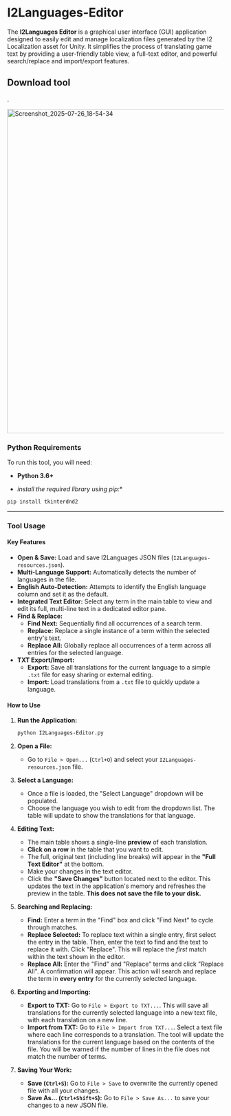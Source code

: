 # I2Languages-Editor
The **I2Languages Editor** is a graphical user interface (GUI) application designed to easily edit and manage localization files generated by the I2 Localization asset for Unity. It simplifies the process of translating game  text by providing a user-friendly table view, a full-text editor, and powerful search/replace and import/export features.

## Download tool

.

<img width="1101" height="753" alt="Screenshot_2025-07-26_18-54-34" src="https://github.com/user-attachments/assets/adf4afd4-83c7-4ee8-a4b9-09f41fdbb4c2" />


### **Python Requirements**

To run this tool, you will need:

*   **Python 3.6+**

*   *install the required library using pip:**
```sh
pip install tkinterdnd2
```
---

### **Tool Usage**

#### **Key Features**
*   **Open & Save:** Load and save I2Languages JSON files (`I2Languages-resources.json`).
*   **Multi-Language Support:** Automatically detects the number of languages in the file.
*   **English Auto-Detection:** Attempts to identify the English language column and set it as the default.
*   **Integrated Text Editor:** Select any term in the main table to view and edit its full, multi-line text in a dedicated editor pane.
*   **Find & Replace:**
    *   **Find Next:** Sequentially find all occurrences of a search term.
    *   **Replace:** Replace a single instance of a term within the selected entry's text.
    *   **Replace All:** Globally replace all occurrences of a term across all entries for the selected language.
*   **TXT Export/Import:**
    *   **Export:** Save all translations for the current language to a simple `.txt` file for easy sharing or external editing.
    *   **Import:** Load translations from a `.txt` file to quickly update a language.

#### **How to Use**

1.  **Run the Application:**
    ```sh
    python I2Languages-Editor.py
    ```

2.  **Open a File:**
    *   Go to `File > Open...` (`Ctrl+O`) and select your `I2Languages-resources.json` file.

3.  **Select a Language:**
    *   Once a file is loaded, the "Select Language" dropdown will be populated.
    *   Choose the language you wish to edit from the dropdown list. The table will update to show the translations for that language.

4.  **Editing Text:**
    *   The main table shows a single-line **preview** of each translation.
    *   **Click on a row** in the table that you want to edit.
    *   The full, original text (including line breaks) will appear in the **"Full Text Editor"** at the bottom.
    *   Make your changes in the text editor.
    *   Click the **"Save Changes"** button located next to the editor. This updates the text in the application's memory and refreshes the preview in the table. **This does not save the file to your disk.**

5.  **Searching and Replacing:**
    *   **Find:** Enter a term in the "Find" box and click "Find Next" to cycle through matches.
    *   **Replace Selected:** To replace text within a single entry, first select the entry in the table. Then, enter the text to find and the text to replace it with. Click "Replace". This will replace the *first* match within the text shown in the editor.
    *   **Replace All:** Enter the "Find" and "Replace" terms and click "Replace All". A confirmation will appear. This action will search and replace the term in **every entry** for the currently selected language.

6.  **Exporting and Importing:**
    *   **Export to TXT:** Go to `File > Export to TXT...`. This will save all translations for the currently selected language into a new text file, with each translation on a new line.
    *   **Import from TXT:** Go to `File > Import from TXT...`. Select a text file where each line corresponds to a translation. The tool will update the translations for the current language based on the contents of the file. You will be warned if the number of lines in the file does not match the number of terms.

7.  **Saving Your Work:**
    *   **Save (`Ctrl+S`):** Go to `File > Save` to overwrite the currently opened file with all your changes.
    *   **Save As... (`Ctrl+Shift+S`):** Go to `File > Save As...` to save your changes to a new JSON file.


